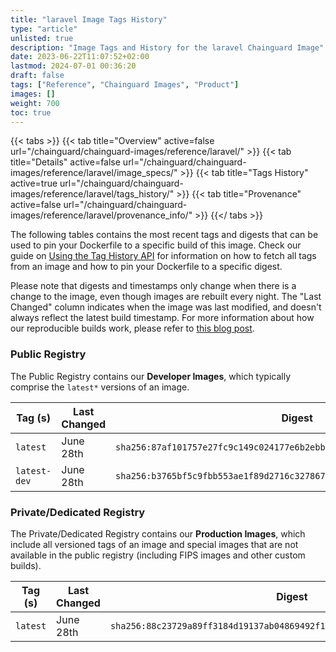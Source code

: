 ```yaml
---
title: "laravel Image Tags History"
type: "article"
unlisted: true
description: "Image Tags and History for the laravel Chainguard Image"
date: 2023-06-22T11:07:52+02:00
lastmod: 2024-07-01 00:36:20
draft: false
tags: ["Reference", "Chainguard Images", "Product"]
images: []
weight: 700
toc: true
---
```


{{< tabs >}}
{{< tab title="Overview" active=false url="/chainguard/chainguard-images/reference/laravel/" >}}
{{< tab title="Details" active=false url="/chainguard/chainguard-images/reference/laravel/image_specs/" >}}
{{< tab title="Tags History" active=true url="/chainguard/chainguard-images/reference/laravel/tags_history/" >}}
{{< tab title="Provenance" active=false url="/chainguard/chainguard-images/reference/laravel/provenance_info/" >}}
{{</ tabs >}}

The following tables contains the most recent tags and digests that can be used to pin your Dockerfile to a specific build of this image. Check our guide on [Using the Tag History API](/chainguard/chainguard-images/using-the-tag-history-api/) for information on how to fetch all tags from an image and how to pin your Dockerfile to a specific digest.

Please note that digests and timestamps only change when there is a change to the image, even though images are rebuilt every night. The "Last Changed" column indicates when the image was last modified, and doesn't always reflect the latest build timestamp. For more information about how our reproducible builds work, please refer to [this blog post](https://www.chainguard.dev/unchained/reproducing-chainguards-reproducible-image-builds).

### Public Registry
The Public Registry contains our **Developer Images**, which typically comprise the `latest*` versions of an image.

| Tag (s)       | Last Changed | Digest                                                                    |
|---------------|--------------|---------------------------------------------------------------------------|
|  `latest`     | June 28th    | `sha256:87af101757e27fc9c149c024177e6b2ebb44118a0657a03928e816062def5c34` |
|  `latest-dev` | June 28th    | `sha256:b3765bf5c9fbb553ae1f89d2716c327867506894acac0f3ad80a41d8f2174ca3` |


### Private/Dedicated Registry
The Private/Dedicated Registry contains our **Production Images**, which include all versioned tags of an image and special images that are not available in the public registry (including FIPS images and other custom builds).

| Tag (s)   | Last Changed | Digest                                                                    |
|-----------|--------------|---------------------------------------------------------------------------|
|  `latest` | June 28th    | `sha256:88c23729a89ff3184d19137ab04869492f1088d442080970d514071e24bde120` |


